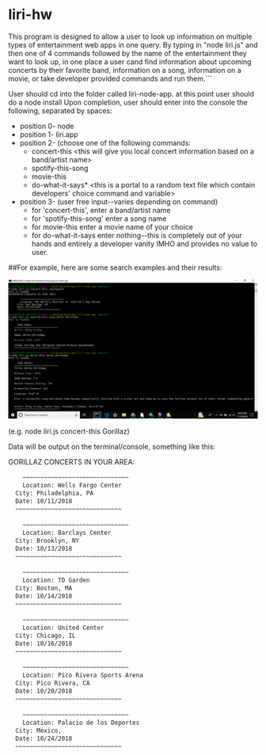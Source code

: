 # liri-hw

This program is designed to allow a user to look up information on multiple types of entertainment web apps in one query. By typing in "node liri.js" and then one of 4 commands followed by the name of the entertainment they want to look up, in one place a user cand find information about upcoming concerts by their favorite band, information on a song, information on a movie, or take developer provided commands and run them.```

User should cd into the folder called liri-node-app. at this point user should do a node install 
Upon completion, user should enter into the console the following, separated by spaces: 
* position 0- node
* position 1- liri.app
* position 2- (choose one of the following commands:
  * concert-this  <this will give you local concert information based on a band/artist name>
  * spotify-this-song   <this will give you spotify information for a song name>
  * movie-this    <this will give you information on a movie name of your choice>
  * do-what-it-says*  <this is a portal to a random text file which contain developers' choice command and variable>
* position 3- (user free input--varies depending on command)
  * for 'concert-this', enter a band/artist name
  * for 'spotify-this-song' enter a song name
  * for movie-this enter a movie name of your choice
  * for do-what-it-says enter nothing--this is completely out of your hands and entirely a developer vanity IMHO and provides no value to user.

##For example, here are some search examples and their results:

 ![ScreenShot](screenshot.gif)








(e.g. node liri.js concert-this Gorillaz)

Data will be output on the terminal/console, something like this:

GORILLAZ CONCERTS IN YOUR AREA:

        ~~~~~~~~~~~~~~~~~~~~~~~~~~~~~~
        Location: Wells Fargo Center
      City: Philadelphia, PA
      Date: 10/11/2018
      ~~~~~~~~~~~~~~~~~~~~~~~~~~~~~~

        ~~~~~~~~~~~~~~~~~~~~~~~~~~~~~~
        Location: Barclays Center
      City: Brooklyn, NY
      Date: 10/13/2018
      ~~~~~~~~~~~~~~~~~~~~~~~~~~~~~~

        ~~~~~~~~~~~~~~~~~~~~~~~~~~~~~~
        Location: TD Garden
      City: Boston, MA
      Date: 10/14/2018
      ~~~~~~~~~~~~~~~~~~~~~~~~~~~~~~

        ~~~~~~~~~~~~~~~~~~~~~~~~~~~~~~
        Location: United Center
      City: Chicago, IL
      Date: 10/16/2018
      ~~~~~~~~~~~~~~~~~~~~~~~~~~~~~~

        ~~~~~~~~~~~~~~~~~~~~~~~~~~~~~~
        Location: Pico Rivera Sports Arena
      City: Pico Rivera, CA
      Date: 10/20/2018
      ~~~~~~~~~~~~~~~~~~~~~~~~~~~~~~

        ~~~~~~~~~~~~~~~~~~~~~~~~~~~~~~
        Location: Palacio de los Deportes
      City: México,
      Date: 10/24/2018
      ~~~~~~~~~~~~~~~~~~~~~~~~~~~~~~


```
